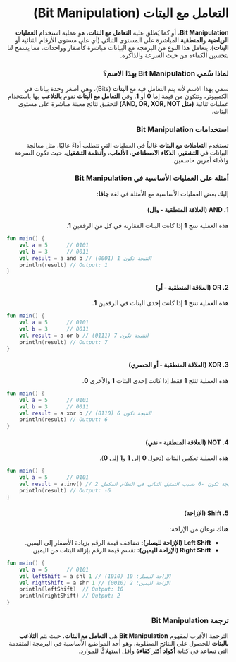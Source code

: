 <div dir="rtl">

# التعامل مع البتات (Bit Manipulation)

**Bit Manipulation**، أو كما يُطلق عليه **التعامل مع البتات**، هو عملية استخدام **العمليات الرياضية** و**المنطقية** المباشرة على المستوى الثنائي (أي على مستوى الأرقام الثنائية أو **البتات**). يتعامل هذا النوع من البرمجة مع البيانات مباشرة كأصفار وواحدات، مما يسمح لنا بتحسين الكفاءة من حيث السرعة والذاكرة.

### لماذا سُمي Bit Manipulation بهذا الاسم؟

سمي بهذا الاسم لأنه يتم التعامل فيه مع **البتات** (Bits)، وهي أصغر وحدة بيانات في الكمبيوتر، وتتكون من قيمة إما **0** أو **1**. وفي **التعامل مع البتات** نقوم **بالتلاعب** بها باستخدام عمليات ثنائية **(مثل AND, OR, XOR, NOT)** لتحقيق نتائج معينة مباشرة على مستوى البتات.

### استخدامات Bit Manipulation

تستخدم **التعاملات مع البتات** غالباً في العمليات التي تتطلب أداءً عاليًا، مثل معالجة البيانات في **التشفير**، **الذكاء الاصطناعي**، **الألعاب**، و**أنظمة التشغيل**، حيث تكون السرعة والأداء أمرين حاسمين.

### أمثلة على العمليات الأساسية في Bit Manipulation

إليك بعض العمليات الأساسية مع الأمثلة في لغة **جافا**:

#### 1. AND (العلاقة المنطقية - وال)

هذه العملية تنتج **1** إذا كانت البتات المقارنة في كل من الرقمين **1**.

<div dir="ltr">

```kotlin
fun main() {
    val a = 5      // 0101
    val b = 3      // 0011
    val result = a and b // النتيجة تكون 1 (0001)
    println(result) // Output: 1
}

```

</div>

#### 2. OR (العلاقة المنطقية - أو)

هذه العملية تنتج **1** إذا كانت إحدى البتات في الرقمين **1**.

<div dir="ltr">

```kotlin
fun main() {
    val a = 5      // 0101
    val b = 3      // 0011
    val result = a or b // النتيجة تكون 7 (0111)
    println(result) // Output: 7
}
```

</div>

#### 3. XOR (العلاقة المنطقية - أو الحصري)

هذه العملية تنتج **1** فقط إذا كانت إحدى البتات **1** والأخرى **0**.

<div dir="ltr">

```kotlin
fun main() {
    val a = 5      // 0101
    val b = 3      // 0011
    val result = a xor b // النتيجة تكون 6 (0110)
    println(result) // Output: 6
}
```

</div>

#### 4. NOT (العلاقة المنطقية - نفي)

هذه العملية تعكس البتات (تحول **0** إلى **1** و**1** إلى **0**).

<div dir="ltr">

```kotlin
fun main() {
    val a = 5      // 0101
    val result = a.inv() // النتيجة تكون -6 بسبب التمثيل الثنائي في النظام المكمل 2
    println(result) // Output: -6
}
```

</div>

#### 5. Shift (الإزاحة)

هناك نوعان من الإزاحة:

- **Left Shift (الإزاحة لليسار):** تضاعف قيمة الرقم بزيادة الأصفار إلى اليمين.
- **Right Shift (الإزاحة لليمين):** تقسم قيمة الرقم بإزالة البتات من اليمين.

<div dir="ltr">

```kotlin
fun main() {
    val a = 5      // 0101
    val leftShift = a shl 1 // الإزاحة لليسار: 10 (1010)
    val rightShift = a shr 1 // الإزاحة لليمين: 2 (0010)
    println(leftShift)  // Output: 10
    println(rightShift) // Output: 2
}
```

</div>

### ترجمة Bit Manipulation

الترجمة الأقرب لمفهوم **Bit Manipulation** هي **التعامل مع البتات**، حيث يتم **التلاعب بالبتات** للحصول على النتائج المطلوبة، وهو أحد المواضيع الأساسية في البرمجة المتقدمة التي تساعد في كتابة **أكواد أكثر كفاءة** وأقل استهلاكًا للموارد.

</div>